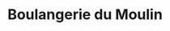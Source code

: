 ---
title: "Boulangerie du Moulin"
url: /saint-germain-les-arpajon/boulangerie-du-moulin/
shop: boulangerie
---